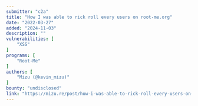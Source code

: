 ```yaml
---
submitter: "c2a"
title: "How I was able to rick roll every users on root-me.org"
date: "2022-03-27"
added: "2024-11-03"
description: ""
vulnerabilities: [
    "XSS"
]
programs: [
    "Root-Me"
]
authors: [
    "Mizu (@kevin_mizu)"
]
bounty: "undisclosed"
link: "https://mizu.re/post/how-i-was-able-to-rick-roll-every-users-on-root-me.org"
---
```




